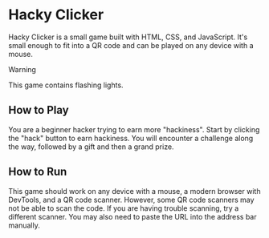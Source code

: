 # Hacky Clicker

Hacky Clicker is a small game built with HTML, CSS, and JavaScript. It's small enough to fit into a QR code and can be played on any device with a mouse.

> [!WARNING]
> This game contains flashing lights.

## How to Play

You are a beginner hacker trying to earn more "hackiness". Start by clicking the "hack" button to earn hackiness. You will encounter a challenge along the way, followed by a gift and then a grand prize.

## How to Run

This game should work on any device with a mouse, a modern browser with DevTools, and a QR code scanner. However, some QR code scanners may not be able to scan the code. If you are having trouble scanning, try a different scanner. You may also need to paste the URL into the address bar manually.
